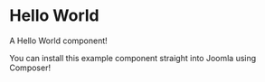 Hello World
===========

A Hello World component!

You can install this example component straight into Joomla using Composer!